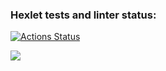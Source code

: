 ### Hexlet tests and linter status:
[![Actions Status](https://github.com/Shamatarev/frontend-project-46/workflows/hexlet-check/badge.svg)](https://github.com/Shamatarev/frontend-project-46/actions)

<a href="https://asciinema.org/a/72znHrakpeEmvgKLg08IEIZ8z" target="_blank"><img src="https://asciinema.org/a/72znHrakpeEmvgKLg08IEIZ8z.svg" /></a>